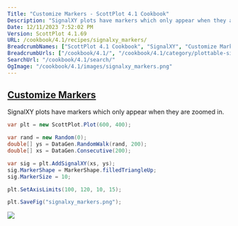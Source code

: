```yaml
---
Title: "Customize Markers - ScottPlot 4.1 Cookbook"
Description: "SignalXY plots have markers which only appear when they are zoomed in."
Date: 12/11/2023 7:52:02 PM
Version: ScottPlot 4.1.69
URL: /cookbook/4.1/recipes/signalxy_markers/
BreadcrumbNames: ["ScottPlot 4.1 Cookbook", "SignalXY", "Customize Markers"]
BreadcrumbUrls: ["/cookbook/4.1/", "/cookbook/4.1/category/plottable-signalxy", "/cookbook/4.1/recipes/signalxy_markers/"]
SearchUrl: "/cookbook/4.1/search/"
OgImage: "/cookbook/4.1/images/signalxy_markers.png"
---
```


<h2><a href='/cookbook/4.1/recipes/signalxy_markers/'>Customize Markers</a></h2>

SignalXY plots have markers which only appear when they are zoomed in.

```cs
var plt = new ScottPlot.Plot(600, 400);

var rand = new Random(0);
double[] ys = DataGen.RandomWalk(rand, 200);
double[] xs = DataGen.Consecutive(200);

var sig = plt.AddSignalXY(xs, ys);
sig.MarkerShape = MarkerShape.filledTriangleUp;
sig.MarkerSize = 10;

plt.SetAxisLimits(100, 120, 10, 15);

plt.SaveFig("signalxy_markers.png");
```

<img src='../../images/signalxy_markers.png' class='d-block mx-auto my-5' />


